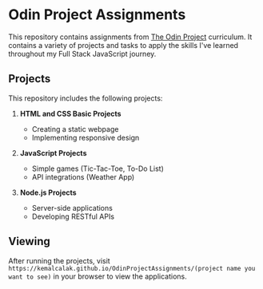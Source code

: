 # Odin Project Assignments

This repository contains assignments from [The Odin Project](https://www.theodinproject.com/paths/full-stack-javascript) curriculum. It contains a variety of projects and tasks to apply the skills I've learned throughout my Full Stack JavaScript journey.

## Projects

This repository includes the following projects:

1. **HTML and CSS Basic Projects**
   - Creating a static webpage
   - Implementing responsive design

2. **JavaScript Projects**
   - Simple games (Tic-Tac-Toe, To-Do List)
   - API integrations (Weather App)

3. **Node.js Projects**
   - Server-side applications
   - Developing RESTful APIs

## Viewing
After running the projects, visit `https://kemalcalak.github.io/OdinProjectAssignments/(project name you want to see)` in your browser to view the applications.


